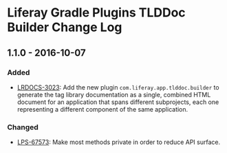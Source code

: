 # Liferay Gradle Plugins TLDDoc Builder Change Log

## 1.1.0 - 2016-10-07

### Added
- [LRDOCS-3023]: Add the new plugin `com.liferay.app.tlddoc.builder` to generate
the tag library documentation as a single, combined HTML document for an
application that spans different subprojects, each one representing a different
component of the same application.

### Changed
- [LPS-67573]: Make most methods private in order to reduce API surface.

[LPS-67573]: https://issues.liferay.com/browse/LPS-67573
[LRDOCS-3023]: https://issues.liferay.com/browse/LRDOCS-3023